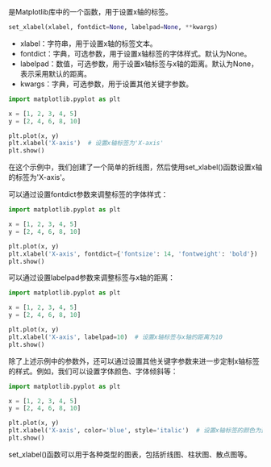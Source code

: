 是Matplotlib库中的一个函数，用于设置x轴的标签。
```python
set_xlabel(xlabel, fontdict=None, labelpad=None, **kwargs)
```

- xlabel：字符串，用于设置x轴的标签文本。
- fontdict：字典，可选参数，用于设置x轴标签的字体样式。默认为None。
- labelpad：数值，可选参数，用于设置x轴标签与x轴的距离。默认为None，表示采用默认的距离。
- kwargs：字典，可选参数，用于设置其他关键字参数。

```python
import matplotlib.pyplot as plt

x = [1, 2, 3, 4, 5]
y = [2, 4, 6, 8, 10]

plt.plot(x, y)
plt.xlabel('X-axis')  # 设置x轴标签为'X-axis'
plt.show()
```
在这个示例中，我们创建了一个简单的折线图，然后使用set_xlabel()函数设置x轴的标签为'X-axis'。

可以通过设置fontdict参数来调整标签的字体样式：
```python
import matplotlib.pyplot as plt

x = [1, 2, 3, 4, 5]
y = [2, 4, 6, 8, 10]

plt.plot(x, y)
plt.xlabel('X-axis', fontdict={'fontsize': 14, 'fontweight': 'bold'})  # 设置x轴标签的字体大小为14，字体粗细为粗体
plt.show()
```

可以通过设置labelpad参数来调整标签与x轴的距离：
```python
import matplotlib.pyplot as plt

x = [1, 2, 3, 4, 5]
y = [2, 4, 6, 8, 10]

plt.plot(x, y)
plt.xlabel('X-axis', labelpad=10)  # 设置x轴标签与x轴的距离为10
plt.show()
```

除了上述示例中的参数外，还可以通过设置其他关键字参数来进一步定制x轴标签的样式。例如，我们可以设置字体颜色、字体倾斜等：
```python
import matplotlib.pyplot as plt

x = [1, 2, 3, 4, 5]
y = [2, 4, 6, 8, 10]

plt.plot(x, y)
plt.xlabel('X-axis', color='blue', style='italic')  # 设置x轴标签的颜色为蓝色，字体为斜体
plt.show()
```

set_xlabel()函数可以用于各种类型的图表，包括折线图、柱状图、散点图等。